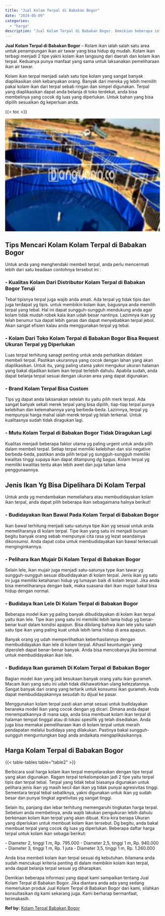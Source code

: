 ```yaml
---
title: "Jual Kolam Terpal di Babakan Bogor"
date: "2024-05-09"
categories: 
  - "harga"
description: "Jual Kolam Terpal di Babakan Bogor. Demikian beberapa informasi yang dapat kami sampaikan tentang Jual Kolam Terpal di Babakan Bogor. Jika diantara anda ada..."
---
```


**Jual Kolam Terpal di Babakan Bogor** – Kolam ikan ialah salah satu area untuk penampungan ikan air tawar yang bisa hidup dg mudah. Kolam ikan terbagi menjadi 2 tipe yakni kolam ikan langsung dari daerah dan kolam ikan terpal. Keduanya punya manfaat yang sama untuk laksanakan pemeliharaan ikan air tawar.

Kolam ikan terpal menjadi salah satu tipe kolam yang sangat banyak diaplikasikan oleh kebanyakan orang. Banyak dari mereka yg lebih memilih pakai kolam ikan dari terpal sebab ringan dan simpel digunakan. Terpal yang diaplikasikan dapat anda belanja di toko terdekat, anda bisa membelinya yang cocok dg luas yang diperlukan. Untuk bahan yang bisa dipilih sesuaikan dg keperluan anda.

{{< toc >}}

![Jual Kolam Terpal di Babakan Bogor](/images/jual-kolam-terpal-02.png)

## Tips Mencari Kolam Kolam Terpal di Babakan Bogor

Untuk anda yang menghendaki membeli terpal, anda perlu mencermati lebih dari satu keadaan contohnya tersebut ini :

### \- Kualitas Kolam Dari Distributor Kolam Terpal di Babakan Bogor Teruji

Tebal tipisnya terpal juga wajib anda amati. Ada terpal yg tidak tipis dan juga terdapat yg tipis. untuk membikin kolam ikan, bagusnya anda memilih terpal yang tebal. Hal ini dapat sungguh-sungguh mendukung anda agar kolam tidak mudah robek kala ikan udah besar nantinya. Lazimnya ikan yg telah berumur tua dapat lebih ganas dan dapat menyebabkan terpal jebol. Akan sangat efisien kalau anda menggunakan terpal yg tebal.

### \- Kolam Dari Toko Kolam Terpal di Babakan Bogor Bisa Request Ukuran Terpal yg Diperlukan

Luas terpal terhitung sanagt penting untuk anda perhatikan didalam membeli terpal. Pastikan ukurannya yang cocok dengan lahan yang akan diaplikasikan. Untuk itu, yang paling utama yakni mengukur ukuran halaman yang bakal dijadikan kolam ikan terpal terlebih dahulu. Apabila sudah, anda dapat belanja terpal sesuai dengan ukuran area yang dapat digunakan.

### \- Brand Kolam Terpal Bisa Custom

Tips yg dapat anda laksanakan setelah itu yaitu pilih merk terpal. Ada sangat banyak sekali merek terpal yang bisa dipilih, tiap-tiap terpal punya kelebihan dan kelemahannya yang berbeda-beda. Lazimnya, terpal yg mempunyai harga mahal ialah merek terpal yg telah terkenal. Untuk kualitasnya sudah tidak diragukan lagi.

### \- Mutu Kolam Terpal di Babakan Bogor Tidak Diragukan Lagi

Kualitas menjadi beberapa faktor utama yg paling urgent untuk anda pilih dalam membeli terpal. Setiap terpal memiliki kelebihan dan sisi negative berbeda-beda, pastikan anda pilih terpal yg sungguh-sungguh memiliki kwalitas tinggi supaya ikan dapat ditampung dg bagus. Kolam terpal yg memiliki kwalitas tentu akan lebih awet dan juga tahan lama penggunaannya.

## Jenis Ikan Yg Bisa Dipelihara Di Kolam Terpal

Untuk anda yg mendambakan memeliahara atau membudidayakan kolam ikan terpal, anda dapat pilih beberapa ikan sebagaimana halnya berikut!

### \- Budidayakan Ikan Bawal Pada Kolam Terpal di Babakan Bogor

Ikan bawal terhitung menjadi satu-satunya tipe ikan yg sesuai untuk anda memeliharanya di kolam terpal. Tipe ikan yang satu ini menjadi buruan begitu banyak orang sebab mempunyai cita rasa yg lezat seandainya dikonsumsi. Anda dapat coba untuk membudidayakan kan bawal terkecuali menginginkannya.

### \- Pelihara Ikan Mujair Di Kolam Terpal di Babakan Bogor

Selain lele, ikan mujair juga menjadi satu-satunya type ikan tawar yg sungguh-sungguh sesuai dibudidayakan di kolam terpal. Jenis ikan yg satu ini juga memiliki ketahanan hidup yg lumayan baik di kolam terpal. Jika anda bisa memeliharanya dengan baik, maka suasana dari ikan mujair bakal bisa hidup dengan normal.

### \- Budidaya Ikan Lele Di Kolam Terpal di Babakan Bogor

Beberapa model ikan yg paling banyak dibudidayakan di kolam ikan terpal yaitu ikan lele. Tipe ikan yang satu ini memiliki lebih lama hidup yg benar-benar kuat dalam kondisi apapun. Bisa dibilang bahwa ikan lele yaitu salah satu tipe ikan yang paling kuat untuk lebih lama hidup di area apapun.

Banyak orang yg udah memperlihatkan keberhasilannya dengan membudidayakan ikan lele di kolam terpal. Alhasil keuntungan yang diperoleh dapat benar-benar banyak. Anda bisa mencobanya jika berminat untuk membudidayakan ikan lele.

### \- Budidaya Ikan gurameh Di Kolam Terpal di Babakan Bogor

Bagian model ikan yang jadi kesukaan banyak orang yaitu ikan gurameh. Macam ikan yang satu ini udah tidak dikhawatirkan ulang kelezatannya. Sangat banyak dari orang yang tertarik untuk konsumsi ikan gurameh. Anda dapat membudidayakannya sesudah itu dijual ke pasar.

Menggunakan kolam terpal pasti akan amat sesuai untuk budidayakan beraneka model ikan yang cocok dengan yg dicari. Dimana anda dapat menempatkannya di mana saja, anda bisa membuat kolam ikan terpal di halaman tempat tinggal atau di lokasi spesifik yg telah disediakan. Anda juga bisa memakai pemeliharaan ikan di kolam terpal untuk meraih pendapatan melalui budidaya yang dilakukan. Pastinya bakal sungguh-sungguh menguntungkan bagi anda andaikata mengaplikasikannya.

## Harga Kolam Terpal di Babakan Bogor

{{< table-tables table="table2" >}}

Berbicara soal harga kolam ikan terpal menyelaraskan dengan tipe terpal yang akan digunakan. Ragam terpal terkelompokan jadi 2 tipe yaitu terpal tipis dan terpal tebal. Terpal yang tidak tebal biasanya digunakan untuk pelihara jenis ikan yg masih kecil dan ikan yg tidak punyai agresivitas tinggi. Sementara terpal tebal sebaliknya, yakni digunakan untuk ikan yg sudah besar dan punyai tingkat agretivitas yg sangat tinggi.

Selain itu, panjang dan lebar terhitung memengaruhi tingkatan harga terpal. Sebelum anda membelinya, anda wajib lakukan pengukuran lebih dahulu berkenaan kolam ikan terpal yang akan dibuat. Kira-kira berapa Ukuran yang diperlukan untuk membuat kolam ikan tersebut. Dg begitu, anda bakal membuat terpal yang cocok dg luas yg diperlukan. Beberapa daftar harga terpal untuk kolam ikan sebagai berikut:

\- Diameter 2, tinggi 1 m, Rp. 795.000 - Diameter 2,5, tinggi 1 m, Rp. 940.000 - Diameter 3, tinggi 1 m, Rp. 1 juta - Diameter 3,5, tinggi 1 m, Rp. 1.260.000

Anda bisa membeli kolam ikan terpal sesuai dg kebutuhan. bilamana anda sudah mencukupi kriteria penting di dalam membikin kolam ikan terpal, anda dapat belanja terpal sesuai yg diharapkan.

Demikian beberapa informasi yang dapat kami sampaikan tentang Jual Kolam Terpal di Babakan Bogor. Jika diantara anda ada yang sedang memerlukan produk Jual Kolam Terpal di Babakan Bogor dari kami, silahkan konsultasikan dg kami sekarang juga. Kami berharap bermanfaat, terimakasih.

**Ref by:** [Kolam Terpal Babakan Bogor](https://id.wikipedia.org/wiki/Kolam)
